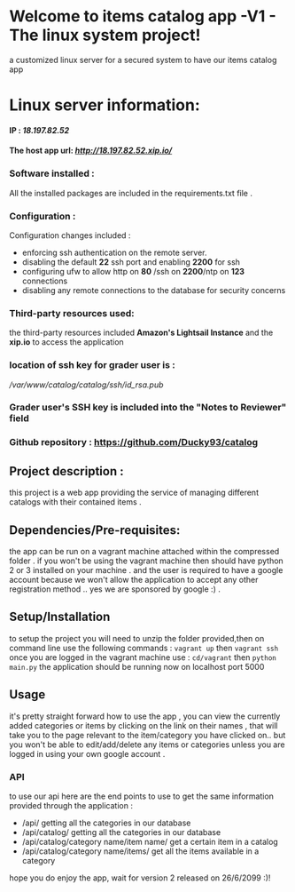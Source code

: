 ﻿# Welcome to items catalog app -V1 - The linux system project!

a customized linux server for a secured system to have our items catalog app

# Linux server information:
#### IP :  *18.197.82.52*
#### The host app url: *http://18.197.82.52.xip.io/*
### Software installed  : 
All the installed packages are included in the requirements.txt file .
### Configuration :
Configuration changes included :
- enforcing ssh authentication on the remote server.
- disabling the default **22** ssh port and enabling **2200** for ssh
- configuring ufw to allow http on **80** /ssh on **2200**/ntp on **123** connections 
- disabling any remote connections to the database for security concerns

### Third-party resources used:
the third-party resources included **Amazon's Lightsail Instance** and the **xip.io** to access the application
### location of ssh key for grader user is : 
*/var/www/catalog/catalog/ssh/id_rsa.pub*
### Grader user's SSH key is included into the "Notes to Reviewer" field
### Github repository : https://github.com/Ducky93/catalog

## Project description :
this project is a web app providing the service of managing different catalogs with their contained items .

## Dependencies/Pre-requisites:
the app can be run on a vagrant machine attached within the compressed folder .
if you won't be using the vagrant machine then should have python 2 or 3 installed on your machine .
and the user is required to have a google account because we won't allow the application to accept any other registration method .. yes we are sponsored by google :) .
## Setup/Installation
to setup the project you will need to unzip the folder provided,then on command line use the following commands : 
`vagrant up`
then
`vagrant ssh`
once you are logged in the vagrant machine use : 
`cd/vagrant`
then
`python main.py`
the application should be running now on localhost port 5000

## Usage
it's pretty straight forward how to use the app , you can view the currently added categories or items by clicking on the link on their names , that will take you to the page relevant to the item/category you have clicked on..
but you won't be able to edit/add/delete any items or categories unless you are logged in using your own google account .

### API
to use our api here are the end points to use to get the same information provided through the application : 
 - /api/          getting all  the categories in our database
 - /api/catalog/          getting all  the categories in our database
 - /api/catalog/category name/item name/ get a certain item in a catalog
 - /api/catalog/category name/items/ get all the items available in a
   category 

hope you do enjoy the app, wait for version 2 released on 26/6/2099 :)!



